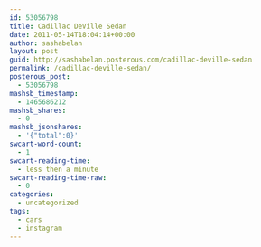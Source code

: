 ```yaml
---
id: 53056798
title: Cadillac DeVille Sedan
date: 2011-05-14T18:04:14+00:00
author: sashabelan
layout: post
guid: http://sashabelan.posterous.com/cadillac-deville-sedan
permalink: /cadillac-deville-sedan/
posterous_post:
  - 53056798
mashsb_timestamp:
  - 1465686212
mashsb_shares:
  - 0
mashsb_jsonshares:
  - '{"total":0}'
swcart-word-count:
  - 1
swcart-reading-time:
  - less then a minute
swcart-reading-time-raw:
  - 0
categories:
  - uncategorized
tags:
  - cars
  - instagram
---
```

[](http://instagr.am/p/EPcvy/)